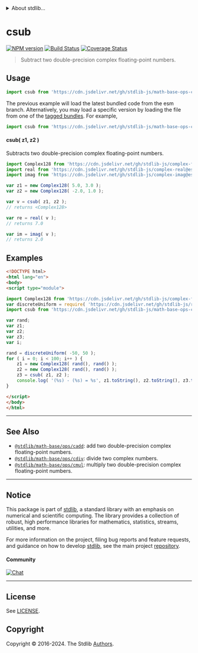 <!--

@license Apache-2.0

Copyright (c) 2018 The Stdlib Authors.

Licensed under the Apache License, Version 2.0 (the "License");
you may not use this file except in compliance with the License.
You may obtain a copy of the License at

   http://www.apache.org/licenses/LICENSE-2.0

Unless required by applicable law or agreed to in writing, software
distributed under the License is distributed on an "AS IS" BASIS,
WITHOUT WARRANTIES OR CONDITIONS OF ANY KIND, either express or implied.
See the License for the specific language governing permissions and
limitations under the License.

-->


<details>
  <summary>
    About stdlib...
  </summary>
  <p>We believe in a future in which the web is a preferred environment for numerical computation. To help realize this future, we've built stdlib. stdlib is a standard library, with an emphasis on numerical and scientific computation, written in JavaScript (and C) for execution in browsers and in Node.js.</p>
  <p>The library is fully decomposable, being architected in such a way that you can swap out and mix and match APIs and functionality to cater to your exact preferences and use cases.</p>
  <p>When you use stdlib, you can be absolutely certain that you are using the most thorough, rigorous, well-written, studied, documented, tested, measured, and high-quality code out there.</p>
  <p>To join us in bringing numerical computing to the web, get started by checking us out on <a href="https://github.com/stdlib-js/stdlib">GitHub</a>, and please consider <a href="https://opencollective.com/stdlib">financially supporting stdlib</a>. We greatly appreciate your continued support!</p>
</details>

# csub

[![NPM version][npm-image]][npm-url] [![Build Status][test-image]][test-url] [![Coverage Status][coverage-image]][coverage-url] <!-- [![dependencies][dependencies-image]][dependencies-url] -->

> Subtract two double-precision complex floating-point numbers.

<section class="intro">

</section>

<!-- /.intro -->



<section class="usage">

## Usage

```javascript
import csub from 'https://cdn.jsdelivr.net/gh/stdlib-js/math-base-ops-csub@esm/index.mjs';
```
The previous example will load the latest bundled code from the esm branch. Alternatively, you may load a specific version by loading the file from one of the [tagged bundles](https://github.com/stdlib-js/math-base-ops-csub/tags). For example,

```javascript
import csub from 'https://cdn.jsdelivr.net/gh/stdlib-js/math-base-ops-csub@v0.2.0-esm/index.mjs';
```

#### csub( z1, z2 )

Subtracts two double-precision complex floating-point numbers.

```javascript
import Complex128 from 'https://cdn.jsdelivr.net/gh/stdlib-js/complex-float64@esm/index.mjs';
import real from 'https://cdn.jsdelivr.net/gh/stdlib-js/complex-real@esm/index.mjs';
import imag from 'https://cdn.jsdelivr.net/gh/stdlib-js/complex-imag@esm/index.mjs';

var z1 = new Complex128( 5.0, 3.0 );
var z2 = new Complex128( -2.0, 1.0 );

var v = csub( z1, z2 );
// returns <Complex128>

var re = real( v );
// returns 7.0

var im = imag( v );
// returns 2.0
```

</section>

<!-- /.usage -->

<section class="examples">

## Examples

<!-- eslint no-undef: "error" -->

```html
<!DOCTYPE html>
<html lang="en">
<body>
<script type="module">

import Complex128 from 'https://cdn.jsdelivr.net/gh/stdlib-js/complex-float64@esm/index.mjs';
var discreteUniform = require( 'https://cdn.jsdelivr.net/gh/stdlib-js/random-base-discrete-uniform' ).factory;
import csub from 'https://cdn.jsdelivr.net/gh/stdlib-js/math-base-ops-csub@esm/index.mjs';

var rand;
var z1;
var z2;
var z3;
var i;

rand = discreteUniform( -50, 50 );
for ( i = 0; i < 100; i++ ) {
    z1 = new Complex128( rand(), rand() );
    z2 = new Complex128( rand(), rand() );
    z3 = csub( z1, z2 );
    console.log( '(%s) - (%s) = %s', z1.toString(), z2.toString(), z3.toString() );
}

</script>
</body>
</html>
```

</section>

<!-- /.examples -->

<!-- C interface documentation. -->



<!-- Section for related `stdlib` packages. Do not manually edit this section, as it is automatically populated. -->

<section class="related">

* * *

## See Also

-   <span class="package-name">[`@stdlib/math-base/ops/cadd`][@stdlib/math/base/ops/cadd]</span><span class="delimiter">: </span><span class="description">add two double-precision complex floating-point numbers.</span>
-   <span class="package-name">[`@stdlib/math-base/ops/cdiv`][@stdlib/math/base/ops/cdiv]</span><span class="delimiter">: </span><span class="description">divide two complex numbers.</span>
-   <span class="package-name">[`@stdlib/math-base/ops/cmul`][@stdlib/math/base/ops/cmul]</span><span class="delimiter">: </span><span class="description">multiply two double-precision complex floating-point numbers.</span>

</section>

<!-- /.related -->

<!-- Section for all links. Make sure to keep an empty line after the `section` element and another before the `/section` close. -->


<section class="main-repo" >

* * *

## Notice

This package is part of [stdlib][stdlib], a standard library with an emphasis on numerical and scientific computing. The library provides a collection of robust, high performance libraries for mathematics, statistics, streams, utilities, and more.

For more information on the project, filing bug reports and feature requests, and guidance on how to develop [stdlib][stdlib], see the main project [repository][stdlib].

#### Community

[![Chat][chat-image]][chat-url]

---

## License

See [LICENSE][stdlib-license].


## Copyright

Copyright &copy; 2016-2024. The Stdlib [Authors][stdlib-authors].

</section>

<!-- /.stdlib -->

<!-- Section for all links. Make sure to keep an empty line after the `section` element and another before the `/section` close. -->

<section class="links">

[npm-image]: http://img.shields.io/npm/v/@stdlib/math-base-ops-csub.svg
[npm-url]: https://npmjs.org/package/@stdlib/math-base-ops-csub

[test-image]: https://github.com/stdlib-js/math-base-ops-csub/actions/workflows/test.yml/badge.svg?branch=v0.2.0
[test-url]: https://github.com/stdlib-js/math-base-ops-csub/actions/workflows/test.yml?query=branch:v0.2.0

[coverage-image]: https://img.shields.io/codecov/c/github/stdlib-js/math-base-ops-csub/main.svg
[coverage-url]: https://codecov.io/github/stdlib-js/math-base-ops-csub?branch=main

<!--

[dependencies-image]: https://img.shields.io/david/stdlib-js/math-base-ops-csub.svg
[dependencies-url]: https://david-dm.org/stdlib-js/math-base-ops-csub/main

-->

[chat-image]: https://img.shields.io/gitter/room/stdlib-js/stdlib.svg
[chat-url]: https://app.gitter.im/#/room/#stdlib-js_stdlib:gitter.im

[stdlib]: https://github.com/stdlib-js/stdlib

[stdlib-authors]: https://github.com/stdlib-js/stdlib/graphs/contributors

[umd]: https://github.com/umdjs/umd
[es-module]: https://developer.mozilla.org/en-US/docs/Web/JavaScript/Guide/Modules

[deno-url]: https://github.com/stdlib-js/math-base-ops-csub/tree/deno
[deno-readme]: https://github.com/stdlib-js/math-base-ops-csub/blob/deno/README.md
[umd-url]: https://github.com/stdlib-js/math-base-ops-csub/tree/umd
[umd-readme]: https://github.com/stdlib-js/math-base-ops-csub/blob/umd/README.md
[esm-url]: https://github.com/stdlib-js/math-base-ops-csub/tree/esm
[esm-readme]: https://github.com/stdlib-js/math-base-ops-csub/blob/esm/README.md
[branches-url]: https://github.com/stdlib-js/math-base-ops-csub/blob/main/branches.md

[stdlib-license]: https://raw.githubusercontent.com/stdlib-js/math-base-ops-csub/main/LICENSE

<!-- <related-links> -->

[@stdlib/math/base/ops/cadd]: https://github.com/stdlib-js/math-base-ops-cadd/tree/esm

[@stdlib/math/base/ops/cdiv]: https://github.com/stdlib-js/math-base-ops-cdiv/tree/esm

[@stdlib/math/base/ops/cmul]: https://github.com/stdlib-js/math-base-ops-cmul/tree/esm

<!-- </related-links> -->

</section>

<!-- /.links -->
